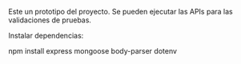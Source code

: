 Este un prototipo del proyecto. Se pueden ejecutar las APIs para las validaciones de pruebas. 

Instalar dependencias:

npm install express mongoose body-parser dotenv